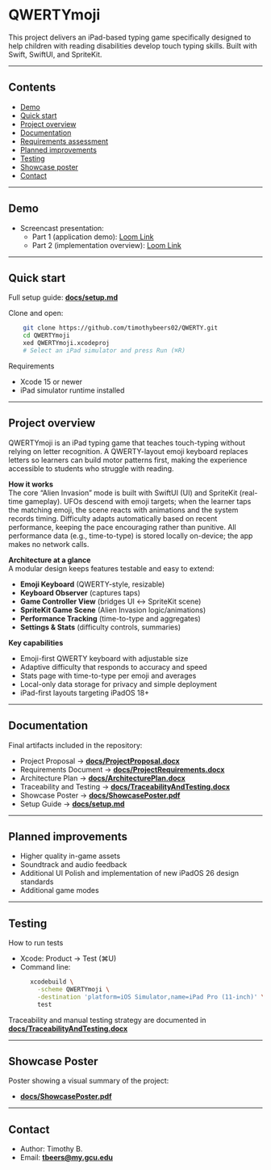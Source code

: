 # QWERTYmoji


This project delivers an iPad-based typing game specifically designed to help children with reading disabilities develop touch typing skills. Built with Swift, SwiftUI, and SpriteKit.

---

## Contents

- [Demo](#demo)
- [Quick start](#quick-start)
- [Project overview](#project-overview)
- [Documentation](#documentation)
- [Requirements assessment](#requirements-assessment)
- [Planned improvements](#planned-improvements)
- [Testing](#testing)
- [Showcase poster](#showcase-poster)
- [Contact](#contact)

---

## Demo

- Screencast presentation:
  - Part 1 (application demo): [Loom Link](https://www.loom.com/share/3b6c4b9591b144bc8b12be876d80aa8e?sid=15b0545e-39e8-4de4-ba7b-29fd81bb5909)
  - Part 2 (implementation overview): [Loom Link](https://www.loom.com/share/9eebac71b6604458bf712e81e5d2f7ac?sid=391e5122-ad78-4ba4-b60f-53881012f398)

---

## Quick start

Full setup guide: **[docs/setup.md](docs/setup.md)**

Clone and open:

```bash
    git clone https://github.com/timothybeers02/QWERTY.git
    cd QWERTYmoji
    xed QWERTYmoji.xcodeproj
    # Select an iPad simulator and press Run (⌘R)
```

Requirements

- Xcode 15 or newer
- iPad simulator runtime installed

---

## Project overview

QWERTYmoji is an iPad typing game that teaches touch-typing without relying on letter recognition. A QWERTY-layout emoji keyboard replaces letters so learners can build motor patterns first, making the experience accessible to students who struggle with reading.

**How it works**  
The core “Alien Invasion” mode is built with SwiftUI (UI) and SpriteKit (real-time gameplay). UFOs descend with emoji targets; when the learner taps the matching emoji, the scene reacts with animations and the system records timing. Difficulty adapts automatically based on recent performance, keeping the pace encouraging rather than punitive. All performance data (e.g., time-to-type) is stored locally on-device; the app makes no network calls.

**Architecture at a glance**  
A modular design keeps features testable and easy to extend:
- **Emoji Keyboard** (QWERTY-style, resizable)
- **Keyboard Observer** (captures taps)
- **Game Controller View** (bridges UI ↔ SpriteKit scene)
- **SpriteKit Game Scene** (Alien Invasion logic/animations)
- **Performance Tracking** (time-to-type and aggregates)
- **Settings & Stats** (difficulty controls, summaries)

**Key capabilities**
- Emoji-first QWERTY keyboard with adjustable size
- Adaptive difficulty that responds to accuracy and speed
- Stats page with time-to-type per emoji and averages
- Local-only data storage for privacy and simple deployment
- iPad-first layouts targeting iPadOS 18+

---

## Documentation

Final artifacts included in the repository:

- Project Proposal → **[docs/ProjectProposal.docx](docs/ProjectProposal.docx)**
- Requirements Document → **[docs/ProjectRequirements.docx](docs/ProjectRequirements.docx)**
- Architecture Plan → **[docs/ArchitecturePlan.docx](docs/ArchitecturePlan.docx)**
- Traceability and Testing → **[docs/TraceabilityAndTesting.docx](docs/TraceabilityAndTesting.docx)**
- Showcase Poster → **[docs/ShowcasePoster.pdf](docs/ShowcasePoster.pdf)**
- Setup Guide → **[docs/setup.md](docs/setup.md)**

---

## Planned improvements

- Higher quality in-game assets
- Soundtrack and audio feedback
- Additional UI Polish and implementation of new iPadOS 26 design standards
- Additional game modes

---

## Testing

How to run tests

- Xcode: Product → Test (⌘U)
- Command line:

```bash
      xcodebuild \
        -scheme QWERTYmoji \
        -destination 'platform=iOS Simulator,name=iPad Pro (11-inch)' \
        test
```

Traceability and manual testing strategy are documented in  
**[docs/TraceabilityAndTesting.docx](docs/TraceabilityAndTesting.docx)**

---

## Showcase Poster

Poster showing a visual summary of the project:

- **[docs/ShowcasePoster.pdf](docs/ShowcasePoster.pdf)**

---

## Contact

- Author: Timothy B.
- Email: **tbeers@my.gcu.edu**

